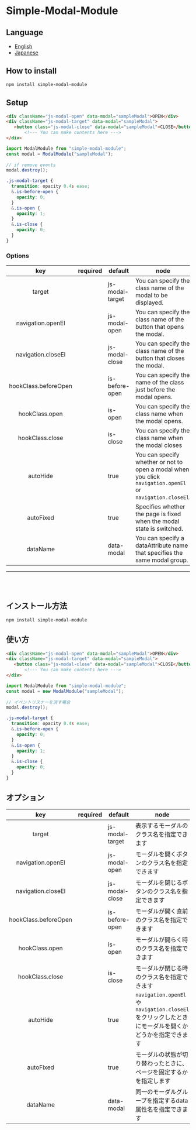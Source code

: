 # Simple-Modal-Module

## Language
- [English](#english)  
- [Japanese](#japanese)

<h2 id="english">How to install</h2>

```bash
npm install simple-modal-module
```

##    Setup

 ```html
<div className="js-modal-open" data-modal="sampleModal">OPEN</div>
<div className="js-modal-target" data-modal="sampleModal">
    <button class="js-modal-close" data-modal="sampleModal">CLOSE</button>
        <!--- You can make contents here --->
</div>
```
      
```javascript
import ModalModule from "simple-modal-module";
const modal = ModalModule("sampleModal");
            
// if remove events
modal.destroy();
```

```scss
.js-modal-target {
  transition: opacity 0.4s ease;
  &.is-before-open {
    opacity: 0;
  }
  &.is-open {
    opacity: 1;
  }
  &.is-close {
    opacity: 0;
  }
}
```


### Options
|         key          |    required    | default        | node                                                                                                       |
|:--------------------:|:--------------:|----------------|------------------------------------------------------------------------------------------------------------|
|        target        |            | js-modal-target | You can specify the class name of the modal to be displayed.                                               |
|  navigation.openEl   | | js-modal-open  | You can specify the class name of the button that opens the modal.                                         |
|  navigation.closeEl  | | js-modal-close | You can specify the class name of the button that closes the modal.                                        |
| hookClass.beforeOpen |  | is-before-open | You can specify the name of the class just before the modal opens.                                         |
|    hookClass.open    |  | is-open        | You can specify the class name when the modal opens.                                                       |
|   hookClass.close    |  | is-close       | You can specify the class name when the modal closes                                                       |
|       autoHide       |                | true           | You can specify whether or not to open a modal when you click `navigation.openEl` or `navigation.closeEl`. |
|      autoFixed       |                | true           | Specifies whether the page is fixed when the modal state is switched.                                      |
|       dataName       |                | data-modal     | You can specify a dataAttribute name that specifies the same modal group.                                  |
    
---  
<br/>
<br/>
<h2 id="japanese">インストール方法</h2>

```bash
npm install simple-modal-module
```

##    使い方
 ```html
<div className="js-modal-open" data-modal="sampleModal">OPEN</div>
<div className="js-modal-target" data-modal="sampleModal">
    <button class="js-modal-close" data-modal="sampleModal">CLOSE</button>
        <!--- You can make contents here --->
</div>
```

```javascript
import ModalModule from "simple-modal-module";
const modal = new ModalModule("sampleModal");
            
// イベントリスナーを消す場合
modal.destroy();
```

```scss
.js-modal-target {
  transition: opacity 0.4s ease;
  &.is-before-open {
    opacity: 0;
  }
  &.is-open {
    opacity: 1;
  }
  &.is-close {
    opacity: 0;
  }
}
```

## オプション

|         key          |    required    | default         | node                                                             |
|:--------------------:|:--------------:|-----------------|------------------------------------------------------------------|
|        target        |            | js-modal-target | 表示するモーダルのクラス名を指定できます                                             |
|  navigation.openEl   | | js-modal-open   | モーダルを開くボタンのクラス名を指定できます                                           |
|  navigation.closeEl  | | js-modal-close  | モーダルを閉じるボタンのクラス名を指定できます                                          |
| hookClass.beforeOpen |  | is-before-open  | モーダルが開く直前のクラス名を指定できます                                            |
|    hookClass.open    |  | is-open         | モーダルが開らく時のクラス名を指定できます                                            |
|   hookClass.close    |  | is-close        | モーダルが閉じる時のクラス名を指定できます                                            |
|       autoHide       |                | true            | `navigation.openEl`や`navigation.closeEl`をクリックしたときにモーダルを開くかどうかを指定できます |
|      autoFixed       |                | true            | モーダルの状態が切り替わったときに、ページを固定するかを指定します                                |
|       dataName       |                | data-modal      | 同一のモーダルグループを指定するdata属性名を指定できます                                   |
